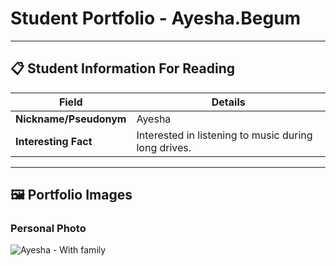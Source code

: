 # Student Portfolio - Ayesha.Begum 

---

## 📋 Student Information For Reading

| **Field** | **Details** |
|-----------|-------------|
| **Nickname/Pseudonym** | Ayesha |
| **Interesting Fact** | Interested in listening to music during long drives. |

---

## 🖼️ Portfolio Images



### Personal Photo
![Ayesha  - With family ](IMG_5653.png)


